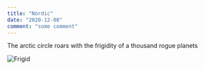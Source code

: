```yaml
---
title: "Nordic"
date: "2020-12-08"
comment: "some comment"
---
```

The arctic circle roars with the frigidity of a thousand rogue planets

![Frigid](https://upload.wikimedia.org/wikipedia/commons/6/63/Neptune_-_Voyager_2_%2829347980845%29_flatten_crop.jpg)
